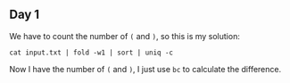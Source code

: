 Day 1
-----

We have to count the number of `(` and `)`, so this is my solution:

    cat input.txt | fold -w1 | sort | uniq -c

Now I have the number of `(` and `)`, I just use `bc` to calculate the
difference.

